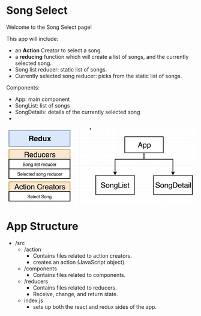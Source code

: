 # Song Select

Welcome to the Song Select page!

This app will include:
- an **Action** Creator to select a song.
- a **reducing** function which will create a list of songs, and the currently selected song. 
-   Song list reducer: static list of songs.
-   Currently selected song reducer: picks from the static list of songs.

Components:
- App: main component
- SongList: list of songs
- SongDetails: details of the currently selected song
- 
![](public/withRedux.png)

# App Structure

- /src
  - /action 
    - Contains files related to action creators.
    - creates an action (JavaScript object).
  - /components
    - Contains files related to components.
  - /reducers
    - Contains files related to reducers.
    - Receive, change, and return state.
  - index.js
    - sets up both the react and redux sides of the app.